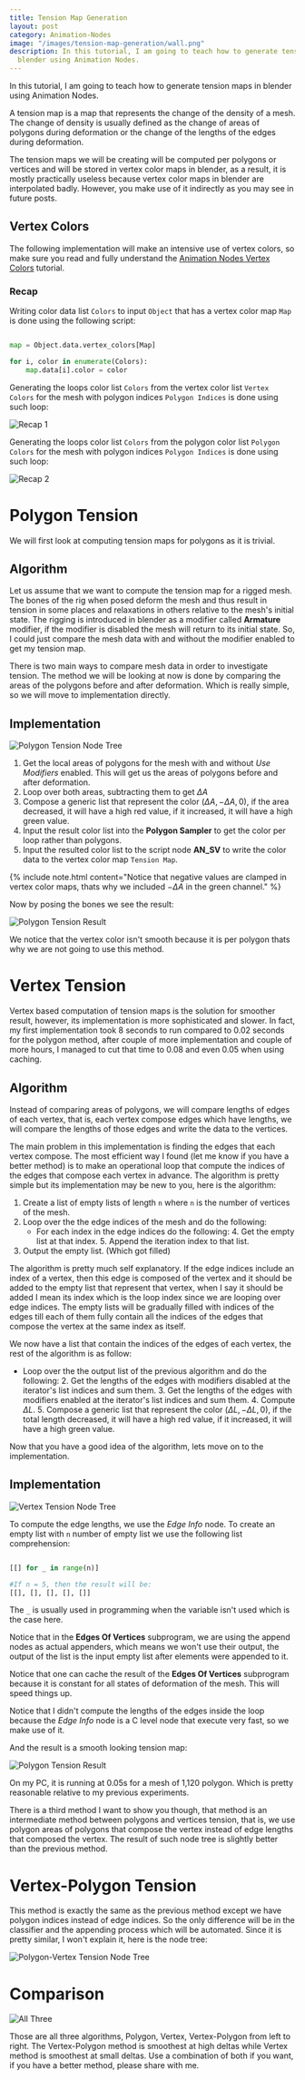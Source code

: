 ```yaml
---
title: Tension Map Generation
layout: post
category: Animation-Nodes
image: "/images/tension-map-generation/wall.png"
description: In this tutorial, I am going to teach how to generate tension maps in
  blender using Animation Nodes.
---
```


In this tutorial, I am going to teach how to generate tension maps in blender using Animation Nodes.

A tension map is a map that represents the change of the density of a mesh. The change of density is usually defined as the change of areas of polygons during deformation or the change of the lengths of the edges during deformation.

The tension maps we will be creating will be computed per polygons or vertices and will be stored in vertex color maps in blender, as a result, it is mostly practically useless because vertex color maps in blender are interpolated badly. However, you make use of it indirectly as you may see in future posts.


## Vertex Colors

The following implementation will make an intensive use of vertex colors, so make sure you read and fully understand the [Animation Nodes Vertex Colors](https://squircleart.github.io/animation-nodes/animation-nodes-vertex-colors.html) tutorial.

### Recap

Writing color data list `Colors` to input `Object` that has a vertex color map `Map` is done using the following script:

~~~python

map = Object.data.vertex_colors[Map]

for i, color in enumerate(Colors):
	map.data[i].color = color

~~~

Generating the loops color list `Colors` from the vertex color list `Vertex Colors` for the mesh with polygon indices `Polygon Indices` is done using such loop:

![Recap 1](/images/tension-map-generation/recap_1.png)

Generating the loops color list `Colors` from the polygon color list `Polygon Colors` for the mesh with polygon indices `Polygon Indices` is done using such loop:

![Recap 2](/images/tension-map-generation/recap_2.png)

# Polygon Tension

We will first look at computing tension maps for polygons as it is trivial.

## Algorithm

Let us assume that we want to compute the tension map for a rigged mesh. The bones of the rig when posed deform the mesh and thus result in tension in some places and relaxations in others relative to the mesh's initial state. The rigging is introduced in blender as a modifier called **Armature** modifier, if the modifier is disabled the mesh will return to its initial state. So, I could just compare the mesh data with and without the modifier enabled to get my tension map.

There is two main ways to compare mesh data in order to investigate tension. The method we will be looking at now  is done by comparing the areas of the polygons before and after deformation. Which is really simple, so we will move to implementation directly.

## Implementation

![Polygon Tension Node Tree](/images/tension-map-generation/polygon_tension_node_tree.png)

1. Get the local areas of polygons for the mesh with and without *Use Modifiers* enabled. This will get us the areas of polygons before and after deformation.
2. Loop over both areas, subtracting them to get $\Delta {A}$
3. Compose a generic list that represent the color $(\Delta {A}, -\Delta {A}, 0)$, if the area decreased, it will have a high red value, if it increased, it will have a high green value.
4. Input the result color list into the **Polygon Sampler** to get the color per loop rather than polygons.
5. Input the resulted color list to the script node **AN_SV** to write the color data to the vertex color map `Tension Map`.

{% include note.html content="Notice that negative values are clamped in vertex color maps, thats why we included $-\Delta {A}$ in the green channel." %}

Now by posing the bones we see the result:

![Polygon Tension Result](/images/tension-map-generation/polygon_tension_node_tree.gif)

We notice that the vertex color isn't smooth because it is per polygon thats why we are not going to use this method.

# Vertex Tension

Vertex based computation of tension maps is the solution for smoother result, however, its implementation is more sophisticated and slower. In fact, my first implementation took 8 seconds to run compared to 0.02 seconds for the polygon method, after couple of more implementation and couple of more hours, I managed to cut that time to 0.08 and even 0.05 when using caching.

## Algorithm

Instead of comparing areas of polygons, we will compare lengths of edges of each vertex, that is, each vertex compose edges which have lengths, we will compare the lengths of those edges and write the data to the vertices.

The main problem in this implementation is finding the edges that each vertex compose. The most efficient way I found (let me know if you have a better method) is to make an operational loop that compute the indices of the edges that compose each vertex in advance. The algorithm is pretty simple but its implementation may be new to you, here is the algorithm:

1. Create a list of empty lists of length `n` where `n` is the number of vertices of the mesh.
2. Loop over the the edge indices of the mesh and do the following:
	- For each index in the edge indices do the following:
		4. Get the empty list at that index.
		5. Append the iteration index to that list.
6. Output the empty list. (Which got filled)

The algorithm is pretty much self explanatory. If the edge indices include an index of a vertex, then this edge is composed of the vertex and it should be added to the empty list that represent that vertex, when I say it should be added I mean its index which is the loop index since we are looping over edge indices. The empty lists will be gradually filled with indices of the edges till each of them fully contain all the indices of the edges that compose the vertex at the same index as itself.

We now have a list that contain the indices of the edges of each vertex, the rest of the algorithm is as follow:

- Loop over the the output list of the previous algorithm and do the following:
	2. Get the lengths of the edges with modifiers disabled at the iterator's list indices and sum them.
	3. Get the lengths of the edges with modifiers enabled at the iterator's list indices and sum them.
	4. Compute $\Delta L$.
	5. Compose a generic list that represent the color $(\Delta {L}, -\Delta {L}, 0)$, if the total length decreased, it will have a high red value, if it increased, it will have a high green value.

Now that you have a good idea of the algorithm, lets move on to the implementation.

## Implementation

![Vertex Tension Node Tree](/images/tension-map-generation/vertex_tension_node_tree.png)

To compute the edge lengths, we use the *Edge Info* node. To create an empty list with `n` number of empty list we use the following list comprehension:

~~~python

[[] for _ in range(n)]

#If n = 5, then the result will be:
[[], [], [], [], []]

~~~

The `_` is usually used in programming when the variable isn't used which is the case here.

Notice that in the **Edges Of Vertices** subprogram, we are using the append nodes as actual appenders, which means we won't use their output, the output of the list is the input empty list after elements were appended to it.

Notice that one can cache the result of the **Edges Of Vertices** subprogram because it is constant for all states of deformation of the mesh. This will speed things up.

Notice that I didn't compute the lengths of the edges inside the loop because the *Edge Info* node is a C level node that execute very fast, so we make use of it.

And the result is a smooth looking tension map:


![Polygon Tension Result](/images/tension-map-generation/vertex_tension_node_tree.gif)

On my PC, it is running at 0.05s for a mesh of 1,120 polygon. Which is pretty reasonable relative to my previous experiments.

There is a third method I want to show you though, that method is an intermediate method between polygons and vertices tension, that is, we use polygon areas of polygons that compose the vertex instead of edge lengths that composed the vertex. The result of such node tree is slightly better than the previous method.

# Vertex-Polygon Tension

This method is exactly the same as the previous method except we have polygon indices instead of edge indices. So the only difference will be in the classifier and the appending process which will be automated. Since it is pretty similar, I won't explain it, here is the node tree:

![Polygon-Vertex Tension Node Tree](/images/tension-map-generation/vertex_polygon_tension_node_tree.png)

# Comparison

![All Three](/images/tension-map-generation/wall.png)

Those are all three algorithms, Polygon, Vertex, Vertex-Polygon from left to right. The Vertex-Polygon method is smoothest at high deltas while Vertex method is smoothest at small deltas. Use a combination of both if you want, if you have a better method, please share with me.


